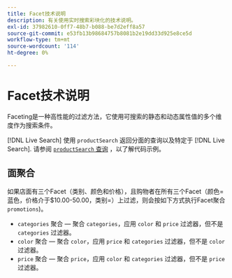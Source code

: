 ```yaml
---
title: Facet技术说明
description: 有关使用实时搜索彩块化的技术说明。
exl-id: 37982610-0ff7-48b7-b088-be7d2eff8a57
source-git-commit: e53fb13b98684757b8081b2e19dd33d925e8ce5d
workflow-type: tm+mt
source-wordcount: '114'
ht-degree: 0%

---
```


# Facet技术说明

Faceting是一种高性能的过滤方法，它使用可搜索的静态和动态属性值的多个维度作为搜索条件。

[!DNL Live Search] 使用 `productSearch` 返回分面的查询以及特定于 [!DNL Live Search]. 请参阅 [`productSearch` 查询](https://devdocs.magento.com/live-search/product-search.html) ，以了解代码示例。

## 面聚合

如果店面有三个Facet（类别、颜色和价格），且购物者在所有三个Facet（颜色=蓝色，价格介于$10.00-50.00，类别=）上过滤，则会按如下方式执行Facet聚合 `promotions`)。

* `categories` 聚合 — 聚合 `categories`，应用 `color` 和 `price` 过滤器，但不是 `categories` 过滤器。
* `color` 聚合 — 聚合 `color`，应用 `price` 和 `categories` 过滤器，但不是 `color` 过滤器。
* `price` 聚合 — 聚合 `price`，应用 `color` 和 `categories` 过滤器，但不是 `price` 过滤器。

